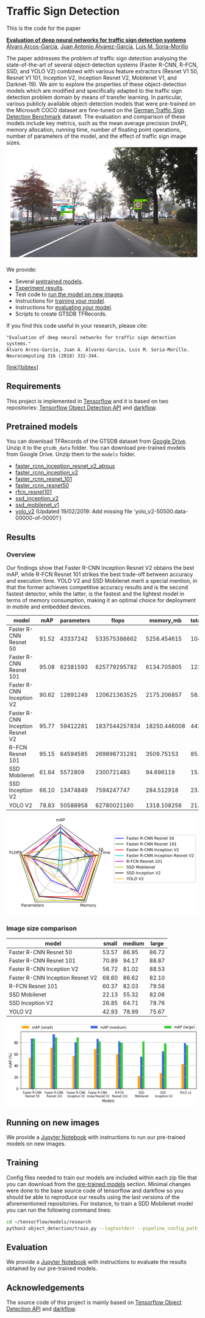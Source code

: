 # Traffic Sign Detection
This is the code for the paper

**[Evaluation of deep neural networks for traffic sign detection systems](https://doi.org/10.1016/j.neucom.2018.08.009)**
<br>
[Álvaro Arcos-García](https://scholar.google.com/citations?user=gjecl3cAAAAJ),
[Juan Antonio Álvarez-García](https://scholar.google.com/citations?user=Qk79xk8AAAAJ),
[Luis M. Soria-Morillo](https://scholar.google.com/citations?user=poBDpFkAAAAJ)
<br>

The paper addresses the problem of traffic sign detection analysing the state-of-the-art of several object-detection systems (Faster R-CNN, R-FCN, SSD, and YOLO V2) combined with various feature extractors (Resnet V1 50, Resnet V1 101, Inception V2, Inception Resnet V2, Mobilenet V1, and Darknet-19). We aim to explore the properties of these object-detection models which are modified and specifically adapted to the traffic sign detection problem domain by means of transfer learning. In particular, various publicly available object-detection models that were pre-trained on the Microsoft COCO dataset are fine-tuned on the [German Traffic Sign Detection Benchmark](http://benchmark.ini.rub.de/?section=gtsdb) dataset. The evaluation and comparison of these models include key metrics, such as the mean average precision (mAP), memory allocation, running time, number of floating point operations, number of parameters of the model, and the effect of traffic sign image sizes.
![Detection example](detection_example.png?raw=True "Detection example")

We provide:
- Several [pretrained models](#pretrained-models).
- [Experiment results](#results).
- Test code to [run the model on new images](#running-on-new-images).
- Instructions for [training your model](#training).
- Instructions for [evaluating your model](#evaluation).
- Scripts to create GTSDB TFRecords.

If you find this code useful in your research, please cite:

```
"Evaluation of deep neural networks for traffic sign detection systems."
Álvaro Arcos-García, Juan A. Álvarez-García, Luis M. Soria-Morillo. Neurocomputing 316 (2018) 332-344.
```
\[[link](https://doi.org/10.1016/j.neucom.2018.08.009)\]\[[bibtex](
https://scholar.googleusercontent.com/citations?view_op=export_citations&user=gjecl3cAAAAJ&citsig=AMstHGQAAAAAW88AbhXW-l4i_qhFLdvy09TVYklB-yqs&hl=en)\]

## Requirements
This project is implemented in [Tensorflow](https://www.tensorflow.org/) and it is based on two repositories: [Tensorflow Object Detection API](https://github.com/tensorflow/models/tree/master/research/object_detection) and [darkflow](https://github.com/thtrieu/darkflow).

## Pretrained models
You can download TFRecords of the GTSDB dataset from [Google Drive](https://drive.google.com/open?id=1hKdjTsiFm_vdtZPdto0QJihThGFOPEkq). Unzip it to the `gtsdb_data` folder.
You can download pre-trained models from Google Drive. Unzip them to the `models` folder.
- [faster_rcnn_inception_resnet_v2_atrous](https://drive.google.com/open?id=12vLvA9wyJ9lRuDl9H9Tls0z5jsX0I0Da)
- [faster_rcnn_inception_v2](https://drive.google.com/open?id=1LRCSWIkX_i6ijScMfaxSte_5a_x9tjWF)
- [faster_rcnn_resnet_101](https://drive.google.com/open?id=15OxyPlqyOOlUdsbUmdrexKLpHy1l5tP9)
- [faster_rcnn_resnet50](https://drive.google.com/open?id=1aEqlozB_CzhyJX_PO6SSiM-Yiv3fuO8V)
- [rfcn_resnet101](https://drive.google.com/open?id=1eWCDZ5BxcEa7n_jZmWUr2kwHPBi5-SMG)
- [ssd_inception_v2](https://drive.google.com/open?id=1TKMd-wIZJ1aUcOhWburm2b6WgYnP0ZK6)
- [ssd_mobilenet_v1](https://drive.google.com/open?id=1U31RhUvE1Urr5Q92AJynMvl-oFBVRxxg)
- [yolo_v2](https://drive.google.com/open?id=1wqWgHqcwtjXTXvKZgkzfbTvdpDAy8G85) (Updated 19/02/2019: Add missing file 'yolo_v2-50500.data-00000-of-00001')

## Results
### Overview
Our findings show that Faster R-CNN Inception Resnet V2 obtains the best mAP, while R-FCN Resnet 101 strikes the best trade-off between accuracy and execution time. YOLO V2 and SSD Mobilenet merit a special mention, in that the former achieves competitive accuracy results and is the second fastest detector, while the latter, is the fastest and the lightest model in terms of memory consumption, making it an optimal choice for deployment in mobile and embedded devices.

| model                            | mAP   | parameters | flops         | memory_mb    | total_exec_millis | accelerator_exec_millis | cpu_exec_millis |
|----------------------------------|-------|------------|---------------|--------------|-------------------|-------------------------|-----------------|
| Faster R-CNN Resnet 50           | 91.52 | 43337242   | 533575386662  | 5256.454615  | 104.0363553       | 75.93395395             | 28.10240132     |
| Faster R-CNN Resnet 101          | 95.08 | 62381593   | 625779295782  | 6134.705805  | 123.2729175       | 90.33714433             | 32.9357732      |
| Faster R-CNN Inception V2        | 90.62 | 12891249   | 120621363525  | 2175.206857  | 58.53338971       | 38.76813971             | 19.76525        |
| Faster R-CNN Inception Resnet V2 | 95.77 | 59412281   | 1837544257834 | 18250.446008 | 442.2206796       | 366.1586796             | 76062           |
| R-FCN Resnet 101                 | 95.15 | 64594585   | 269898731281  | 3509.75153   | 85.45207971       | 52.40321739             | 33.04886232     |
| SSD Mobilenet                    | 61.64 | 5572809    | 2300721483    | 94.696119    | 15.14525          | 4.021267857             | 11.12398214     |
| SSD Inception V2                 | 66.10 | 13474849   | 7594247747    | 284.512918   | 23.74428378       | 9.393405405             | 14.35087838     |
| YOLO V2                          | 78.83 | 50588958   | 62780021160   | 1318.108256  | 21.4810122        | 18.13923171             | 3.341780488     |

![Results plot](results_radar_plot.png?raw=True "Results plot")

### Image size comparison

| model                            | small | medium | large |
|----------------------------------|-------|--------|-------|
| Faster R-CNN Resnet 50           | 53.57 | 86.95  | 86.72 |
| Faster R-CNN Resnet 101          | 70.89 | 94.17  | 88.87 |
| Faster R-CNN Inception V2        | 56.72 | 81.02  | 88.53 |
| Faster R-CNN Inception Resnet V2 | 68.60 | 86.62  | 82.10 |
| R-FCN Resnet 101                 | 60.37 | 82.03  | 79.56 |
| SSD Mobilenet                    | 22.13 | 55.32  | 82.06 |
| SSD Inception V2                 | 26.85 | 64.71  | 78.76 |
| YOLO V2                          | 42.93 | 78.99  | 75.67 |

![mAP vs image size](mAP_vs_image_size.png?raw=True "mAP vs image size")

## Running on new images
We provide a [Jupyter Notebook](Run_models_on_new_images.ipynb) with instructions to run our pre-trained models on new images.

## Training
Config files needed to train our models are included within each zip file that you can download from the [pre-trained models](#pretrained-models) section. Minimal changes were done to the base source code of tensorflow and darkflow so you should be able to reproduce our results using the last versions of the aforementioned repositories.
For instance, to train a SDD Mobilenet model you can run the following command lines:
```bash
cd ~/tensorflow/models/research
python3 object_detection/train.py --logtostderr --pipeline_config_path models/ssd_mobilenet_v1/ssd_mobilenet_v1_gtsdb3.config --train_dir models/ssd_mobilenet_v1/train/
```

## Evaluation
We provide a [Jupyter Notebook](Evaluation.ipynb) with instructions to evaluate the results obtained by our pre-trained models.


## Acknowledgements
The source code of this project is mainly based on [Tensorflow Object Detection API](https://github.com/tensorflow/models/tree/master/research/object_detection) and [darkflow](https://github.com/thtrieu/darkflow).
